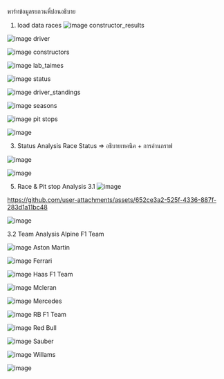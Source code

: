 พาร์ทข้อมูลรยกวนพี่ปอนอธิบาย
1. load data
races
![image](https://github.com/user-attachments/assets/54b01f35-f53a-4665-9392-90764142bf46)
constructor_results

![image](https://github.com/user-attachments/assets/3e30ead0-1bb4-424b-85d9-7225e68ec601)
driver

![image](https://github.com/user-attachments/assets/3ef7221e-e53c-4d48-84dd-0a2110ebbd98)
constructors

![image](https://github.com/user-attachments/assets/405889a4-728f-485d-ac37-95e9e1774409)
lab_taimes

![image](https://github.com/user-attachments/assets/f9e3febe-70b0-405c-b781-1a63959f02aa)
status

![image](https://github.com/user-attachments/assets/baebf436-255e-4e8a-943e-134f87baa529)
driver_standings

![image](https://github.com/user-attachments/assets/449c9a66-ef84-4435-9829-ec550ae6c553)
seasons

![image](https://github.com/user-attachments/assets/2f1c7df0-a76b-4394-95f5-a2192a4952c2)
pit stops

![image](https://github.com/user-attachments/assets/869f7665-1da0-4326-bae6-12c7c376047b)

3. Status Analysis
Race Status => อธิบายเทคนิค + การอ่านกราฟ

![image](https://github.com/user-attachments/assets/27a5a589-08a3-42e0-b3b6-9eeda2965c89)

![image](https://github.com/user-attachments/assets/5c695d9d-8c91-41e7-a2e7-4857ce78af65)

5. Race & Pit stop Analysis
3.1
![image](https://github.com/user-attachments/assets/d5e93951-2d89-4fe8-a768-6862ded84dd1)

https://github.com/user-attachments/assets/652ce3a2-525f-4336-887f-283d1a11bc48


![image](https://github.com/user-attachments/assets/f05bb58a-e3ae-4066-8036-421182407c5d)

3.2 Team Analysis
Alpine F1 Team

![image](https://github.com/user-attachments/assets/b9b6150d-e35c-423e-a16f-8f3392212077)
Aston Martin

![image](https://github.com/user-attachments/assets/d14fd037-47e9-4899-bbba-9919c1e8f46f)
Ferrari

![image](https://github.com/user-attachments/assets/099dfa14-bd8a-4e67-9cb2-2b711cfe5aea)
Haas F1 Team

![image](https://github.com/user-attachments/assets/92c93a0f-cb34-4fd6-ab0e-11dec1c42664)
Mcleran

![image](https://github.com/user-attachments/assets/915c2678-9660-4ffa-87db-8a7eed3875f5)
Mercedes

![image](https://github.com/user-attachments/assets/df3f70ac-7dcb-431e-bd36-bfd5499dcd38)
RB F1 Team

![image](https://github.com/user-attachments/assets/1bd4199f-8b87-46e3-a3fa-20bd80a52b71)
Red Bull

![image](https://github.com/user-attachments/assets/a24a4c21-cf15-4472-86fe-51a260c5152a)
Sauber

![image](https://github.com/user-attachments/assets/33efc708-607c-4525-9553-ec131808487a)
Willams

![image](https://github.com/user-attachments/assets/72d1d4fb-0299-4c7e-939b-4a3bf7b1a2f6)





